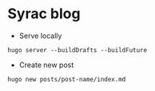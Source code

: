 # Syrac blog

* Serve locally

```console
hugo server --buildDrafts --buildFuture
```

* Create new post

```console
hugo new posts/post-name/index.md
```
